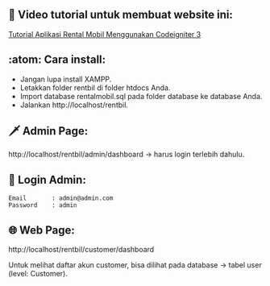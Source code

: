 ## 🎥 Video tutorial untuk membuat website ini:

[Tutorial Aplikasi Rental Mobil Menggunakan Codeigniter 3](https://www.youtube.com/playlist?list=PLce3Eyp7oY9_bqW9EDki6-HLZgMvY6CP3)

## :atom: Cara install:

- Jangan lupa install XAMPP.
- Letakkan folder rentbil di folder htdocs Anda.
- Import database rentalmobil.sql pada folder database ke database Anda.
- Jalankan http://localhost/rentbil.

## 🗡️ Admin Page:
http://localhost/rentbil/admin/dashboard -> harus login terlebih dahulu.

## 🤺 Login Admin:
    Email       : admin@admin.com
    Password    : admin

## 🌐 Web Page:
http://localhost/rentbil/customer/dashboard

Untuk melihat daftar akun customer, bisa dilihat pada database -> tabel user (level: Customer).
